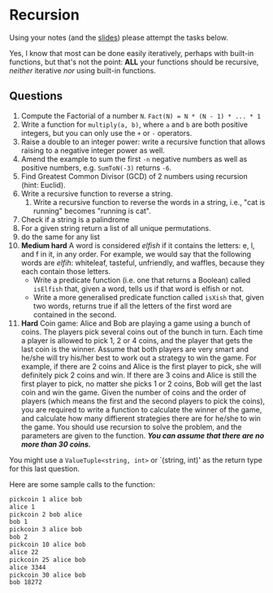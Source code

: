 # Recursion

Using your notes (and the [slides](https://docs.google.com/presentation/d/12YeS_P_tVBnPn0KBtXZNWujoCCnGuY1Vlc-CZGv4Iao/edit?usp=sharing)) please attempt the tasks below.

Yes, I know that most can be done easily iteratively, perhaps with built-in functions, but that's not the point: **ALL** your functions should be recursive, _neither_ iterative _nor_ using built-in functions. 

## Questions

1. Compute the Factorial of a number `N`. `Fact(N) = N * (N - 1) * ... * 1`
1. Write a function for `multiply(a, b)`, where `a` and `b` are both positive integers, but you can only use the `+` or `-` operators.
4. Raise a double to an integer power: write a recursive function that allows raising to a negative integer power as well.
1. Amend the example to sum the first `-n` negative numbers as well as positive numbers, e.g. `SumToN(-3)` returns `-6`.
5. Find Greatest Common Divisor (GCD) of 2 numbers using recursion (hint: Euclid).
5. Write a recursive function to reverse a string. 
	1. Write a recursive function to reverse the words in a string, i.e., "cat is running" becomes "running is cat".
1. Check if a string is a palindrome 
2. For a given string return a list of all unique permutations. 
  1. do the same for any list 
7. **Medium hard** A word is considered *elfish* if it contains the letters: e, l, and f in it, in any order. For example, we would say that the following words are *elfih*: whiteleaf, tasteful, unfriendly,
and waffles, because they each contain those letters.
	- Write a predicate function (i.e. one that returns a Boolean) called `isElfish` that, given a word, tells us if that word is elfish or not.
	- Write a more generalised predicate function called `isXish` that, given two words, returns true if all the letters of the first word are contained in the second.
1. **Hard** Coin game: Alice and Bob are playing a game using a bunch of coins. The players pick several coins out of the bunch in turn. Each time a player is allowed to pick 1, 2 or 4 coins, and the player that gets the last coin is the winner. Assume that both players are very smart and he/she will try his/her best to work out a strategy to win the game. For example, if there are 2 coins and Alice is the first player to pick, she will definitely pick 2 coins and win. If there are 3 coins and Alice is still the first player
to pick, no matter she picks 1 or 2 coins, Bob will get the last coin and win the game. Given the number of coins and the order of players (which means the first and the second players to pick the
coins), you are required to write a function to calculate the winner of the game, and calculate how many diffierent strategies there are for he/she to win the game. You should use recursion to solve the problem, and the parameters are given to the function. ***You can assume that there are no more than 30 coins.*** 

You might use a `ValueTuple<string, int>` or `(string, int)' as the return type for this last question. 

Here are some sample calls to the function: 

```bash
pickcoin 1 alice bob
alice 1
pickcoin 2 bob alice
bob 1
pickcoin 3 alice bob
bob 2
pickcoin 10 alice bob
alice 22
pickcoin 25 alice bob
alice 3344
pickcoin 30 alice bob
bob 18272
```
